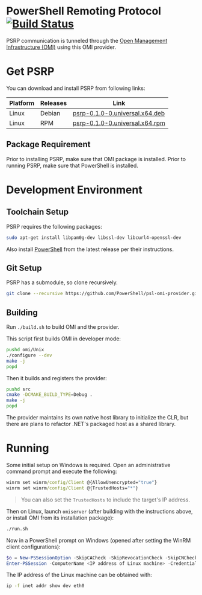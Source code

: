 PowerShell Remoting Protocol [![Build Status](https://travis-ci.com/PowerShell/psl-omi-provider.svg?token=31YifM4jfyVpBmEGitCm&branch=master)](https://travis-ci.com/PowerShell/psl-omi-provider)
============================

PSRP communication is tunneled through the [Open Management
Infrastructure (OMI)][omi] using this OMI provider.

[omi]: https://github.com/Micrsoft/omi

Get PSRP
========

You can download and install PSRP from following links:

| Platform     | Releases           | Link                             |
|--------------|--------------------|----------------------------------|
| Linux        | Debian             | [psrp-0.1.0-0.universal.x64.deb] |
| Linux        | RPM                | [psrp-0.1.0-0.universal.x64.rpm] |

[psrp-0.1.0-0.universal.x64.deb]: https://github.com/PowerShell/psl-omi-provider/releases/download/v0.1.0.alpha2/psrp-0.1.0-1.universal.x64.deb
[psrp-0.1.0-0.universal.x64.rpm]: https://github.com/PowerShell/psl-omi-provider/releases/download/v0.1.0.alpha2/psrp-0.1.0-1.universal.x64.rpm

Package Requirement
-------------------

Prior to installing PSRP, make sure that OMI package is installed.
Prior to running PSRP, make sure that PowerShell is installed.

Development Environment
=======================

Toolchain Setup
---------------

PSRP requires the following packages:

```sh
sudo apt-get install libpam0g-dev libssl-dev libcurl4-openssl-dev
```

Also install [PowerShell][] from the latest release per their instructions.

[powershell]: https://github.com/PowerShell/PowerShell

Git Setup
---------

PSRP has a submodule, so clone recursively.

```sh
git clone --recursive https://github.com/PowerShell/psl-omi-provider.git
```

Building
--------

Run `./build.sh` to build OMI and the provider.

This script first builds OMI in developer mode:

```sh
pushd omi/Unix
./configure --dev
make -j
popd
```

Then it builds and registers the provider:

```sh
pushd src
cmake -DCMAKE_BUILD_TYPE=Debug .
make -j
popd
```

The provider maintains its own native host library to initialize the
CLR, but there are plans to refactor .NET's packaged host as a shared
library.

Running
=======

Some initial setup on Windows is required. Open an administrative command
prompt and execute the following:

```cmd
winrm set winrm/config/Client @{AllowUnencrypted="true"}
winrm set winrm/config/Client @{TrustedHosts="*"}
```

> You can also set the `TrustedHosts` to include the target's IP address.

Then on Linux, launch `omiserver` (after building with the
instructions above, or install OMI from its installation package):

```sh
./run.sh
```

Now in a PowerShell prompt on Windows (opened after setting the WinRM client
configurations):

```powershell
$o = New-PSSessionOption -SkipCACheck -SkipRevocationCheck -SkipCNCheck
Enter-PSSession -ComputerName <IP address of Linux machine> -Credential $cred -Authentication basic -UseSSL -SessionOption $o
```

The IP address of the Linux machine can be obtained with:

```sh
ip -f inet addr show dev eth0
```
